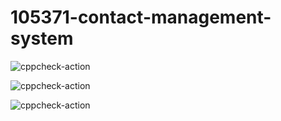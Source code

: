 # 105371-contact-management-system
![cppcheck-action](https://github.com/ArchanaGRR/105371-contact-management-system/workflows/cppcheck-action/badge.svg)

![cppcheck-action](https://github.com/ArchanaGRR/105371-contact-management-system/workflows/cppcheck-action/badge.svg)

![cppcheck-action](https://github.com/ArchanaGRR/105371-contact-management-system/workflows/cppcheck-action/badge.svg)
